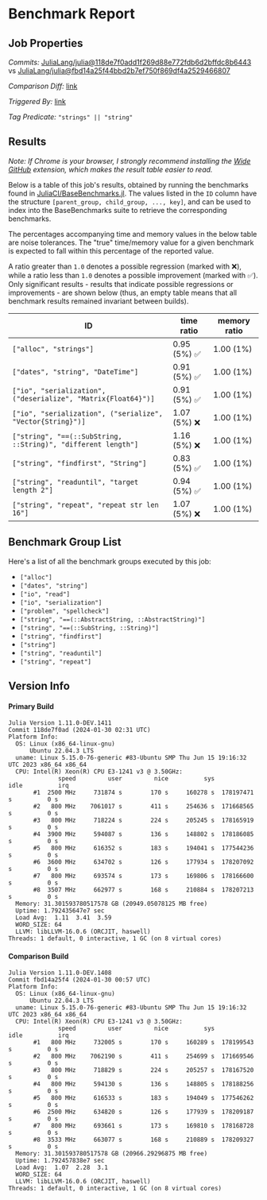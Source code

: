 # Benchmark Report

## Job Properties

*Commits:* [JuliaLang/julia@118de7f0add1f269d88e772fdb6d2bffdc8b6443](https://github.com/JuliaLang/julia/commit/118de7f0add1f269d88e772fdb6d2bffdc8b6443) vs [JuliaLang/julia@fbd14a25f44bbd2b7ef750f869df4a2529466807](https://github.com/JuliaLang/julia/commit/fbd14a25f44bbd2b7ef750f869df4a2529466807)

*Comparison Diff:* [link](https://github.com/JuliaLang/julia/compare/fbd14a25f44bbd2b7ef750f869df4a2529466807..118de7f0add1f269d88e772fdb6d2bffdc8b6443)

*Triggered By:* [link](https://github.com/JuliaLang/julia/pull/51747#issuecomment-1915954138)

*Tag Predicate:* `"strings" || "string"`

## Results

*Note: If Chrome is your browser, I strongly recommend installing the [Wide GitHub](https://chrome.google.com/webstore/detail/wide-github/kaalofacklcidaampbokdplbklpeldpj?hl=en)
extension, which makes the result table easier to read.*

Below is a table of this job's results, obtained by running the benchmarks found in
[JuliaCI/BaseBenchmarks.jl](https://github.com/JuliaCI/BaseBenchmarks.jl). The values
listed in the `ID` column have the structure `[parent_group, child_group, ..., key]`,
and can be used to index into the BaseBenchmarks suite to retrieve the corresponding
benchmarks.

The percentages accompanying time and memory values in the below table are noise tolerances. The "true"
time/memory value for a given benchmark is expected to fall within this percentage of the reported value.

A ratio greater than `1.0` denotes a possible regression (marked with :x:), while a ratio less
than `1.0` denotes a possible improvement (marked with :white_check_mark:). Only significant results - results
that indicate possible regressions or improvements - are shown below (thus, an empty table means that all
benchmark results remained invariant between builds).

| ID | time ratio | memory ratio |
|----|------------|--------------|
| `["alloc", "strings"]` | 0.95 (5%) :white_check_mark: | 1.00 (1%)  |
| `["dates", "string", "DateTime"]` | 0.91 (5%) :white_check_mark: | 1.00 (1%)  |
| `["io", "serialization", ("deserialize", "Matrix{Float64}")]` | 0.91 (5%) :white_check_mark: | 1.00 (1%)  |
| `["io", "serialization", ("serialize", "Vector{String}")]` | 1.07 (5%) :x: | 1.00 (1%)  |
| `["string", "==(::SubString, ::String)", "different length"]` | 1.16 (5%) :x: | 1.00 (1%)  |
| `["string", "findfirst", "String"]` | 0.83 (5%) :white_check_mark: | 1.00 (1%)  |
| `["string", "readuntil", "target length 2"]` | 0.94 (5%) :white_check_mark: | 1.00 (1%)  |
| `["string", "repeat", "repeat str len 16"]` | 1.07 (5%) :x: | 1.00 (1%)  |

## Benchmark Group List

Here's a list of all the benchmark groups executed by this job:

- `["alloc"]`
- `["dates", "string"]`
- `["io", "read"]`
- `["io", "serialization"]`
- `["problem", "spellcheck"]`
- `["string", "==(::AbstractString, ::AbstractString)"]`
- `["string", "==(::SubString, ::String)"]`
- `["string", "findfirst"]`
- `["string"]`
- `["string", "readuntil"]`
- `["string", "repeat"]`

## Version Info

#### Primary Build

```
Julia Version 1.11.0-DEV.1411
Commit 118de7f0ad (2024-01-30 02:31 UTC)
Platform Info:
  OS: Linux (x86_64-linux-gnu)
      Ubuntu 22.04.3 LTS
  uname: Linux 5.15.0-76-generic #83-Ubuntu SMP Thu Jun 15 19:16:32 UTC 2023 x86_64 x86_64
  CPU: Intel(R) Xeon(R) CPU E3-1241 v3 @ 3.50GHz: 
              speed         user         nice          sys         idle          irq
       #1  2500 MHz     731874 s        170 s     160278 s  178197471 s          0 s
       #2   800 MHz    7061017 s        411 s     254636 s  171668565 s          0 s
       #3   800 MHz     718224 s        224 s     205245 s  178165919 s          0 s
       #4  3900 MHz     594087 s        136 s     148802 s  178186085 s          0 s
       #5   800 MHz     616352 s        183 s     194041 s  177544236 s          0 s
       #6  3600 MHz     634702 s        126 s     177934 s  178207092 s          0 s
       #7   800 MHz     693574 s        173 s     169806 s  178166600 s          0 s
       #8  3507 MHz     662977 s        168 s     210884 s  178207213 s          0 s
  Memory: 31.301593780517578 GB (20949.05078125 MB free)
  Uptime: 1.792435647e7 sec
  Load Avg:  1.11  3.41  3.59
  WORD_SIZE: 64
  LLVM: libLLVM-16.0.6 (ORCJIT, haswell)
Threads: 1 default, 0 interactive, 1 GC (on 8 virtual cores)

```

#### Comparison Build

```
Julia Version 1.11.0-DEV.1408
Commit fbd14a25f4 (2024-01-30 00:57 UTC)
Platform Info:
  OS: Linux (x86_64-linux-gnu)
      Ubuntu 22.04.3 LTS
  uname: Linux 5.15.0-76-generic #83-Ubuntu SMP Thu Jun 15 19:16:32 UTC 2023 x86_64 x86_64
  CPU: Intel(R) Xeon(R) CPU E3-1241 v3 @ 3.50GHz: 
              speed         user         nice          sys         idle          irq
       #1   800 MHz     732005 s        170 s     160289 s  178199543 s          0 s
       #2   800 MHz    7062190 s        411 s     254699 s  171669546 s          0 s
       #3   800 MHz     718829 s        224 s     205257 s  178167520 s          0 s
       #4   800 MHz     594130 s        136 s     148805 s  178188256 s          0 s
       #5   800 MHz     616533 s        183 s     194049 s  177546262 s          0 s
       #6  2500 MHz     634820 s        126 s     177939 s  178209187 s          0 s
       #7   800 MHz     693661 s        173 s     169810 s  178168728 s          0 s
       #8  3533 MHz     663077 s        168 s     210889 s  178209327 s          0 s
  Memory: 31.301593780517578 GB (20966.29296875 MB free)
  Uptime: 1.792457838e7 sec
  Load Avg:  1.07  2.28  3.1
  WORD_SIZE: 64
  LLVM: libLLVM-16.0.6 (ORCJIT, haswell)
Threads: 1 default, 0 interactive, 1 GC (on 8 virtual cores)

```
